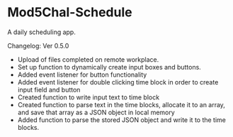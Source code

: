 # Mod5Chal-Schedule
A daily scheduling app.

Changelog: 
Ver 0.5.0 
  - Upload of files completed on remote workplace. 
  - Set up function to dynamically create input boxes and buttons.
  - Added event listener for button functionality
  - Added event listener for double clicking time block in order to create input field and button
  - Created function to write input text to time block
  - Created function to parse text in the time blocks, allocate it to an array, and save that array as a JSON object in local memory
  - Added function to parse the stored JSON object and write it to the time blocks. 

